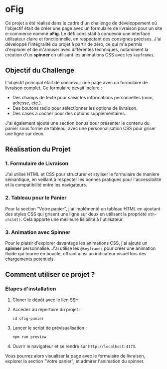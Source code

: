 # oFig

Ce projet a été réalisé dans le cadre d'un challenge de développement où l'objectif était de créer une page avec un formulaire de livraison pour un site e-commerce nommé **oFig**. Le défi consistait à concevoir une interface utilisateur claire et fonctionnelle, en respectant des consignes précises. J'ai développé l'intégralité du projet à partir de zéro, ce qui m'a permis d'explorer et de m'amuser avec différentes techniques, notamment la création d'un **spinner** en utilisant les animations CSS avec les `keyframes`.

## Objectif du Challenge

L'objectif principal était de concevoir une page avec un formulaire de livraison complet. Ce formulaire devait inclure :

- Des champs de texte pour saisir les informations personnelles (nom, adresse, etc.).
- Des boutons radio pour sélectionner les options de livraison.
- Des cases à cocher pour des options supplémentaires.

J'ai également ajouté une section bonus pour présenter le contenu du panier sous forme de tableau, avec une personnalisation CSS pour griser une ligne sur deux.

## Réalisation du Projet

### 1. Formulaire de Livraison

J'ai utilisé HTML et CSS pour structurer et styliser le formulaire de manière sémantique, en veillant à respecter les bonnes pratiques pour l'accessibilité et la compatibilité entre les navigateurs.

### 2. Tableau pour le Panier

Pour la section "Votre panier", j'ai implémenté un tableau HTML en ajoutant des styles CSS qui grisent une ligne sur deux en utilisant la propriété `nth-child()`. Cela apporte une meilleure lisibilité à l'utilisateur.

### 3. Animation avec Spinner

Pour le plaisir d'explorer davantage les animations CSS, j'ai ajouté un **spinner** personnalisé. J'ai utilisé les `@keyframes` pour créer une animation fluide qui tourne en boucle, offrant ainsi un indicateur visuel lors des chargements potentiels.

## Comment utiliser ce projet ?

### Étapes d'installation

1. Cloner le dépôt avec le lien SSH

2. Accédez au répertoire du projet :

   ```
   cd ofig-panier
   ```

3. Lancer le script de prévisualisation :

   ```
   npm run preview
   ```

4. Ouvrir le navigateur et se rendre sur `http://localhost:4173`.

Vous pourrez alors visualiser la page avec le formulaire de livraison, explorer la section "Votre panier", et admirer l'animation du spinner.
